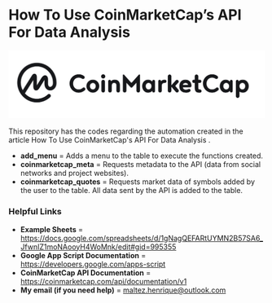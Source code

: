 # How To Use CoinMarketCap’s API For Data Analysis

![alt text](https://github.com/HenriqueMaltez/Get_CoinMarketCap_Data/blob/main/CMC.png?raw=true)


This repository has the codes regarding the automation created in the article How To Use CoinMarketCap's API For Data Analysis <linkd from the article>.

* **add_menu** = Adds a menu to the table to execute the functions created.
* **coinmarketcap_meta** = Requests metadata to the API (data from social networks and project websites).
* **coinmarketcap_quotes** = Requests market data of symbols added by the user to the table. All data sent by the API is added to the table.

### Helpful Links
  
* **Example Sheets** = https://docs.google.com/spreadsheets/d/1gNagQEFARtUYMN2B57SA6_JfwnIZ1moNAooyH4WoMnk/edit#gid=995355
* **Google App Script Documentation** = https://developers.google.com/apps-script
* **CoinMarketCap API Documentation** = https://coinmarketcap.com/api/documentation/v1
* **My email (if you need help)** = maltez.henrique@outlook.com
